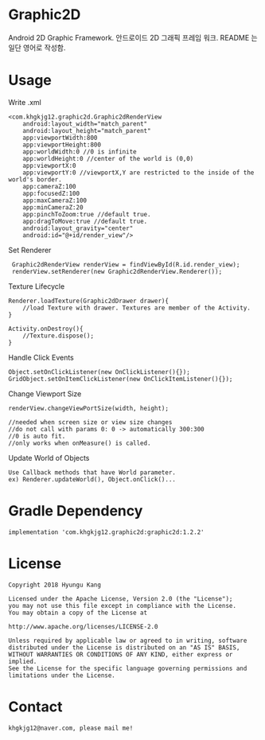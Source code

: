 # Graphic2D
Android 2D Graphic Framework.
안드로이드 2D 그래픽 프레임 워크. README 는 일단 영어로 작성함.

# Usage
Write .xml

    <com.khgkjg12.graphic2d.Graphic2dRenderView
        android:layout_width="match_parent"
        android:layout_height="match_parent"
        app:viewportWidth:800
        app:viewportHeight:800
        app:worldWidth:0 //0 is infinite
        app:worldHeight:0 //center of the world is (0,0)
        app:viewportX:0
        app:viewportY:0 //viewportX,Y are restricted to the inside of the world's border.
        app:cameraZ:100
        app:focusedZ:100
        app:maxCameraZ:100
        app:minCameraZ:20
        app:pinchToZoom:true //default true.
        app:dragToMove:true //default true.
        android:layout_gravity="center"
        android:id="@+id/render_view"/>
 
 Set Renderer
 
     Graphic2dRenderView renderView = findViewById(R.id.render_view);
     renderView.setRenderer(new Graphic2dRenderView.Renderer());
     
Texture Lifecycle
    
    Renderer.loadTexture(Graphic2dDrawer drawer){
        //load Texture with drawer. Textures are member of the Activity.
    }
    
    Activity.onDestroy(){
        //Texture.dispose();
    }
    
Handle Click Events
    
    Object.setOnClickListener(new OnClickListener(){});
    GridObject.setOnItemClickListener(new OnClickItemListener(){});

Change Viewport Size

    renderView.changeViewPortSize(width, height);

    //needed when screen size or view size changes
    //do not call with params 0: 0 -> automatically 300:300
    //0 is auto fit.
    //only works when onMeasure() is called.

Update World of Objects

    Use Callback methods that have World parameter.
    ex) Renderer.updateWorld(), Object.onClick()...

# Gradle Dependency
    implementation 'com.khgkjg12.graphic2d:graphic2d:1.2.2'

# License
    Copyright 2018 Hyungu Kang

    Licensed under the Apache License, Version 2.0 (the "License");
    you may not use this file except in compliance with the License.
    You may obtain a copy of the License at

    http://www.apache.org/licenses/LICENSE-2.0
    
    Unless required by applicable law or agreed to in writing, software
    distributed under the License is distributed on an "AS IS" BASIS,
    WITHOUT WARRANTIES OR CONDITIONS OF ANY KIND, either express or implied.
    See the License for the specific language governing permissions and
    limitations under the License.

# Contact
    khgkjg12@naver.com, please mail me!
